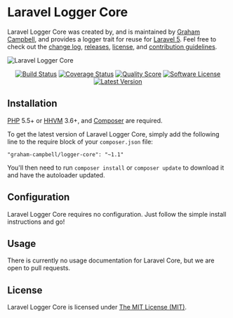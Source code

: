 Laravel Logger Core
===================

Laravel Logger Core was created by, and is maintained by [Graham Campbell](https://github.com/GrahamCampbell), and provides a logger trait for reuse for [Laravel 5](http://laravel.com). Feel free to check out the [change log](CHANGELOG.md), [releases](https://github.com/GrahamCampbell/Laravel-Logger-Core/releases), [license](LICENSE), and [contribution guidelines](CONTRIBUTING.md).

![Laravel Logger Core](https://cloud.githubusercontent.com/assets/2829600/7897483/1a3ed83e-06d5-11e5-9f34-842b5f3bed75.png)

<p align="center">
<a href="https://travis-ci.org/GrahamCampbell/Laravel-Logger-Core"><img src="https://img.shields.io/travis/GrahamCampbell/Laravel-Logger-Core/master.svg?style=flat-square" alt="Build Status"></img></a>
<a href="https://scrutinizer-ci.com/g/GrahamCampbell/Laravel-Logger-Core/code-structure"><img src="https://img.shields.io/scrutinizer/coverage/g/GrahamCampbell/Laravel-Logger-Core.svg?style=flat-square" alt="Coverage Status"></img></a>
<a href="https://scrutinizer-ci.com/g/GrahamCampbell/Laravel-Logger-Core"><img src="https://img.shields.io/scrutinizer/g/GrahamCampbell/Laravel-Logger-Core.svg?style=flat-square" alt="Quality Score"></img></a>
<a href="LICENSE"><img src="https://img.shields.io/badge/license-MIT-brightgreen.svg?style=flat-square" alt="Software License"></img></a>
<a href="https://github.com/GrahamCampbell/Laravel-Logger-Core/releases"><img src="https://img.shields.io/github/release/GrahamCampbell/Laravel-Logger-Core.svg?style=flat-square" alt="Latest Version"></img></a>
</p>


## Installation

[PHP](https://php.net) 5.5+ or [HHVM](http://hhvm.com) 3.6+, and [Composer](https://getcomposer.org) are required.

To get the latest version of Laravel Logger Core, simply add the following line to the require block of your `composer.json` file:

```
"graham-campbell/logger-core": "~1.1"
```

You'll then need to run `composer install` or `composer update` to download it and have the autoloader updated.


## Configuration

Laravel Logger Core requires no configuration. Just follow the simple install instructions and go!


## Usage

There is currently no usage documentation for Laravel Core, but we are open to pull requests.


## License

Laravel Logger Core is licensed under [The MIT License (MIT)](LICENSE).
